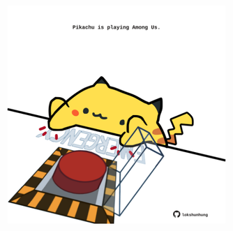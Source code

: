 <!-- built at 30/09/2021, 10:02:41 UTC -->
<p align="center">
  <img width="500" height="500" src="./ReadmeImage.svg">
</p>
